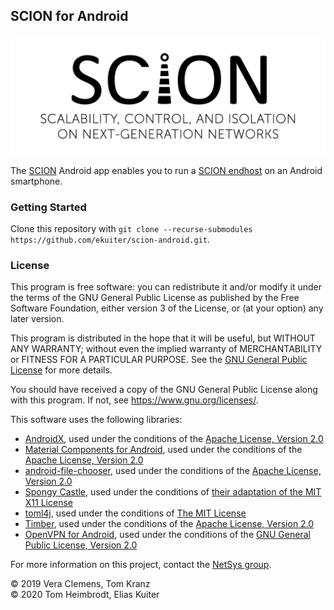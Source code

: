 ## SCION for Android

![SCION](scion.png)

The [SCION](https://www.scion-architecture.net/) Android app enables you to run a [SCION endhost](https://docs.scionlab.org/content/config/setup_endhost.html) on an Android smartphone.

### Getting Started

Clone this repository with `git clone --recurse-submodules https://github.com/ekuiter/scion-android.git`.

### License

This program is free software: you can redistribute it and/or modify it under the terms of the GNU General Public License as published by the Free Software Foundation, either version 3 of the License, or (at your option) any later version.

This program is distributed in the hope that it will be useful, but WITHOUT ANY WARRANTY; without even the implied warranty of MERCHANTABILITY or FITNESS FOR A PARTICULAR PURPOSE.
See the [GNU General Public License](LICENSE.md) for more details.

You should have received a copy of the GNU General Public License along with this program.  If not, see <https://www.gnu.org/licenses/>.

This software uses the following libraries:

- [AndroidX](https://developer.android.com/jetpack/androidx), used under the conditions of the [Apache License, Version 2.0](https://android.googlesource.com/platform/frameworks/support/+/androidx-master-dev/LICENSE.txt)
- [Material Components for Android](https://material.io/develop/android/), used under the conditions of the [Apache License, Version 2.0](https://github.com/material-components/material-components-android/blob/master/LICENSE)
- [android-file-chooser](https://github.com/hedzr/android-file-chooser), used under the conditions of the [Apache License, Version 2.0](https://github.com/hedzr/android-file-chooser/blob/master/LICENSE)
- [Spongy Castle](https://rtyley.github.io/spongycastle/), used under the conditions of [their adaptation of the MIT X11 License](https://github.com/rtyley/spongycastle/blob/spongy-master/LICENSE.html)
- [toml4j](https://github.com/mwanji/toml4j), used under the conditions of [The MIT License](https://github.com/mwanji/toml4j/blob/master/LICENSE)
- [Timber](https://github.com/JakeWharton/timber), used under the conditions of the [Apache License, Version 2.0](https://github.com/JakeWharton/timber/blob/master/LICENSE.txt)
- [OpenVPN for Android](https://github.com/schwabe/ics-openvpn/), used under the conditions of the [GNU General Public License, Version 2.0](https://github.com/schwabe/ics-openvpn/blob/master/doc/LICENSE.txt)

For more information on this project, contact the [NetSys group](http://www.netsys.ovgu.de/).

© 2019 Vera Clemens, Tom Kranz<br>
© 2020 Tom Heimbrodt, Elias Kuiter